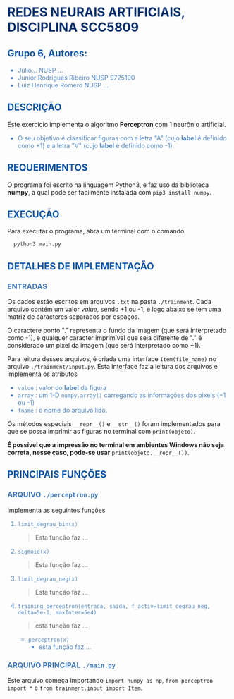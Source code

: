 <style>
h1{color:#0a306c;font-weight:bold}
h2{color:#1056a5}
h3{color:#4076b5}
li{color:#5085c0}
</style>

# REDES NEURAIS ARTIFICIAIS, DISCIPLINA SCC5809

## Grupo 6, Autores:

- Júlio... NUSP ...
- Junior Rodrigues Ribeiro NUSP 9725190
- Luiz Henrique Romero NUSP ...

## DESCRIÇÃO

Este exercício implementa o algoritmo **Perceptron** com 1 neurônio artificial.

- O seu objetivo é classificar figuras com a letra "A" (cujo **label** é definido como +1) e a letra "∀" (cujo **label** é definido como -1).

## REQUERIMENTOS

O programa foi escrito na linguagem Python3, e faz uso da biblioteca **numpy**, a qual pode ser facilmente instalada com `pip3 install numpy`.

## EXECUÇÃO

Para executar o programa, abra um terminal com o comando

```bash
  python3 main.py
```

## DETALHES DE IMPLEMENTAÇÃO

### ENTRADAS

Os dados estão escritos em arquivos `.txt` na pasta `./trainment`. Cada arquivo contém um valor _value_, sendo +1 ou -1, e logo abaixo se tem uma matriz de caracteres separados por espaços.

O caractere ponto "." representa o fundo da imagem (que será interpretado como -1), e qualquer caracter imprimível que seja diferente de "." é considerado um pixel da imagem (que será interpretado como +1).

Para leitura desses arquivos, é criada uma interface `Item(file_name)` no arquivo `./trainment/input.py`. Esta interface faz a leitura dos arquivos e implementa os atributos

- `value` : valor do **label** da figura
- `array` : um 1-D `numpy.array()` carregando as informações dos pixels (+1 ou -1)
- `fname` : o nome do arquivo lido.

Os métodos especiais `__repr__()` e `__str__()` foram implementados para que se possa imprimir as figuras no terminal com `print(objeto)`.

**É possível que a impressão no terminal em ambientes Windows não seja correta, nesse caso, pode-se usar** `print(objeto.__repr__())`.

## PRINCIPAIS FUNÇÕES

### ARQUIVO `./perceptron.py`

Implementa as seguintes funções

1. `limit_degrau_bin(x)`
   > Esta função faz ...
2. `sigmoid(x)`
   > Esta função faz ...
3. `limit_degrau_neg(x)`
   > Esta função faz ...
4. `training_perceptron(entrada, saida, f_activ=limit_degrau_neg, delta=5e-1, maxInter=5e4)`

   > esta função faz ...

   - `perceptron(x)`
     - esta função faz ...

### ARQUIVO PRINCIPAL `./main.py`

Este arquivo começa importando `import numpy as np`, `from perceptron import *` e `from trainment.input import Item`.
